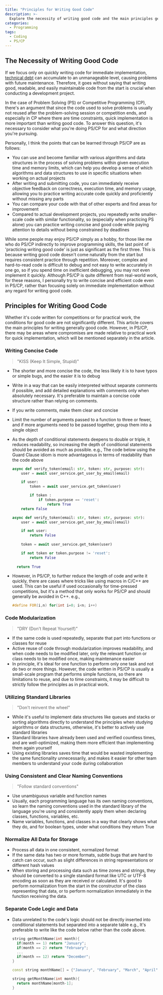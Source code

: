```yaml
---
title: "Principles for Writing Good Code"
description: >-
  Explore the necessity of writing good code and the main principles generally used to write good code.
categories:
  - Programming
tags:
  - Coding
  - PS/CP
---
```

## The Necessity of Writing Good Code
If we focus only on quickly writing code for immediate implementation, [technical debt](/posts/Technical-debt/) can accumulate to an unmanageable level, causing problems with future maintenance. Therefore, it goes without saying that writing good, readable, and easily maintainable code from the start is crucial when conducting a development project.

In the case of Problem Solving (PS) or Competitive Programming (CP), there's an argument that since the code used to solve problems is usually not reused after the problem-solving session or competition ends, and especially in CP where there are time constraints, quick implementation is more important than writing good code. To answer this question, it's necessary to consider what you're doing PS/CP for and what direction you're pursuing.

Personally, I think the points that can be learned through PS/CP are as follows:
- You can use and become familiar with various algorithms and data structures in the process of solving problems within given execution time and memory limits, which can help you develop a sense of which algorithms and data structures to use in specific situations when working on actual projects
- After writing and submitting code, you can immediately receive objective feedback on correctness, execution time, and memory usage, allowing you to practice writing accurate code quickly and proficiently without missing any parts
- You can compare your code with that of other experts and find areas for improvement
- Compared to actual development projects, you repeatedly write smaller-scale code with similar functionality, so (especially when practicing PS alone) you can practice writing concise and good code while paying attention to details without being constrained by deadlines

While some people may enjoy PS/CP simply as a hobby, for those like me who do PS/CP indirectly to improve programming skills, the last point of 'practicing writing good code' is just as significant as the first three. This is because writing good code doesn't come naturally from the start but requires consistent practice through repetition. Moreover, complex and hard-to-read code is difficult to debug and not easy to write accurately in one go, so if you spend time on inefficient debugging, you may not even implement it quickly. Although PS/CP is quite different from real-world work, for these reasons, I personally try to write concise and efficient code even in PS/CP, rather than focusing solely on immediate implementation without any regard for writing good code.

## Principles for Writing Good Code
Whether it's code written for competitions or for practical work, the conditions for good code are not significantly different. This article covers the main principles for writing generally good code. However, in PS/CP, there may be areas where compromises are made relative to practical work for quick implementation, which will be mentioned separately in the article.

### Writing Concise Code
> "KISS (Keep It Simple, Stupid)"
- The shorter and more concise the code, the less likely it is to have typos or simple bugs, and the easier it is to debug
- Write in a way that can be easily interpreted without separate comments if possible, and add detailed explanations with comments only when absolutely necessary. It's preferable to maintain a concise code structure rather than relying on comments.
- If you write comments, make them clear and concise
- Limit the number of arguments passed to a function to three or fewer, and if more arguments need to be passed together, group them into a single object
- As the depth of conditional statements deepens to double or triple, it reduces readability, so increasing the depth of conditional statements should be avoided as much as possible.
  e.g., The code below using the Guard Clause idiom is more advantageous in terms of readability than the code above

  ```python
  async def verify_token(email: str, token: str, purpose: str):
      user = await user_service.get_user_by_email(email)
  
      if user:
          token = await user_service.get_token(user)
  
          if token :
              if token.purpose == 'reset':
                  return True
      return False
  ```
  ```python
  async def verify_token(email: str, token: str, purpose: str):
      user = await user_service.get_user_by_email(email)
  
      if not user:
          return False
    
      token = await user_service.get_token(user)
  
      if not token or token.purpose != 'reset':
          return False
    
    return True
  ```
- However, in PS/CP, to further reduce the length of code and write it quickly, there are cases where tricks like using macros in C/C++ are used. This can be useful if used occasionally for time-pressed competitions, but it's a method that only works for PS/CP and should generally be avoided in C++.
  e.g.,

  ```c++
  #define FOR(i,n) for(int i=0; i<n; i++)
  ```

### Code Modularization
> "DRY (Don't Repeat Yourself)"
- If the same code is used repeatedly, separate that part into functions or classes for reuse
- Active reuse of code through modularization improves readability, and when code needs to be modified later, only the relevant function or class needs to be modified once, making maintenance easier
- In principle, it's ideal for one function to perform only one task and not do two or more things. However, the code written in PS/CP is usually a small-scale program that performs simple functions, so there are limitations to reuse, and due to time constraints, it may be difficult to strictly follow the principles as in practical work.

### Utilizing Standard Libraries
> "Don't reinvent the wheel"
- While it's useful to implement data structures like queues and stacks or sorting algorithms directly to understand the principles when studying algorithms or data structures, otherwise, it's better to actively use standard libraries
- Standard libraries have already been used and verified countless times, and are well-optimized, making them more efficient than implementing them again yourself
- Using existing libraries saves time that would be wasted implementing the same functionality unnecessarily, and makes it easier for other team members to understand your code during collaboration

### Using Consistent and Clear Naming Conventions
> "Follow standard conventions"
- Use unambiguous variable and function names
- Usually, each programming language has its own naming conventions, so learn the naming conventions used in the standard library of the language you're using and consistently apply them when declaring classes, functions, variables, etc.
- Name variables, functions, and classes in a way that clearly shows what they do, and for boolean types, under what conditions they return True

### Normalize All Data for Storage
- Process all data in one consistent, normalized format
- If the same data has two or more formats, subtle bugs that are hard to catch can occur, such as slight differences in string representations or different hash values
- When storing and processing data such as time zones and strings, they should be converted to a single standard format like UTC or UTF-8 encoding as soon as they are received or calculated. It's good to perform normalization from the start in the constructor of the class representing that data, or to perform normalization immediately in the function receiving the data.

### Separate Code Logic and Data
- Data unrelated to the code's logic should not be directly inserted into conditional statements but separated into a separate table
  e.g., It's preferable to write like the code below rather than the code above.

  ```c++
  string getMonthName(int month){
    if(month == 1) return "January";
    if(month == 2) return "February";
    ...
    if(month == 12) return "December";
  }
  ```
  ```c++
  const string monthName[] = {"January", "February", "March", "April", "May", "June", "July", "August", "September", "October", "November", "December"};

  string getMonthName(int month){
    return monthName[month-1];
  }
  ```